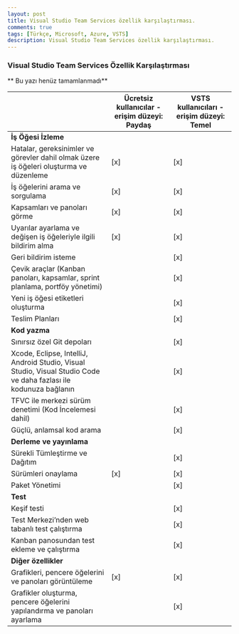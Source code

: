 ```yaml
---
layout: post
title: Visual Studio Team Services özellik karşılaştırması.
comments: true
tags: [Türkçe, Microsoft, Azure, VSTS]
description: Visual Studio Team Services özellik karşılaştırması.
---
```


### Visual Studio Team Services Özellik Karşılaştırması

** Bu yazı henüz tamamlanmadı**

|                                                                                                                   | Ücretsiz kullanıcılar - erişim düzeyi: Paydaş | VSTS kullanıcıları - erişim düzeyi: Temel |
|-------------------------------------------------------------------------------------------------------------------|-----------------------------------------------|-------------------------------------------|
| **İş Öğesi İzleme**                                                                                                                                                                                           |
| Hatalar, gereksinimler ve görevler dahil olmak üzere iş öğeleri oluşturma ve düzenleme                            | [x]                                           | [x]                                       |
| İş öğelerini arama ve sorgulama                                                                                   | [x]                                           | [x]                                       |
| Kapsamları ve panoları görme                                                                                      | [x]                                           | [x]                                       |
| Uyarılar ayarlama ve değişen iş öğeleriyle ilgili bildirim alma                                                   | [x]                                           | [x]                                       |
| Geri bildirim isteme                                                                                              |                                               | [x]                                       |
| Çevik araçlar (Kanban panoları, kapsamlar, sprint planlama,  portföy yönetimi)                                    |                                               | [x]                                       |
| Yeni iş öğesi etiketleri oluşturma                                                                                |                                               | [x]                                       |
| Teslim Planları                                                                                                   |                                               | [x]                                       |
| **Kod yazma**                                                                                                                                                                                                 |
| Sınırsız özel Git depoları                                                                                        |                                               | [x]                                       |
| Xcode, Eclipse, IntelliJ, Android Studio, Visual Studio, Visual Studio Code ve daha fazlası ile kodunuza bağlanın |                                               | [x]                                       |
| TFVC ile merkezi sürüm denetimi (Kod İncelemesi dahil)                                                            |                                               | [x]                                       |
| Güçlü, anlamsal kod arama                                                                                         |                                               | [x]                                       |
| **Derleme ve yayınlama**                                                                                                                                                                                      |
| Sürekli Tümleştirme ve Dağıtım                                                                                    |                                               | [x]                                       |
| Sürümleri onaylama                                                                                                | [x]                                           | [x]                                       |
| Paket Yönetimi                                                                                                    |                                               | [x]                                       |
| **Test**                                                                                                                                                                                                      |
| Keşif testi                                                                                                       |                                               | [x]                                       |
| Test Merkezi’nden web tabanlı test çalıştırma                                                                     |                                               | [x]                                       |
| Kanban panosundan test ekleme ve çalıştırma                                                                       |                                               | [x]                                       |
| **Diğer özellikler**                                                                                                                                                                                          |
| Grafikleri, pencere öğelerini ve panoları görüntüleme                                                             | [x]                                           | [x]                                       |
| Grafikler oluşturma,  pencere öğelerini yapılandırma ve  panoları ayarlama                                        |                                               | [x]                                       |